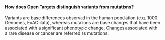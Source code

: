 #### How does Open Targets distinguish variants from mutations?

Variants are base differences observed in the human population \(e.g. 1000 Genomes, ExAC data\), whereas mutations are base changes that have been associated with a significant phenotypic change. Changes associated with a rare disease or cancer are referred as mutations.

